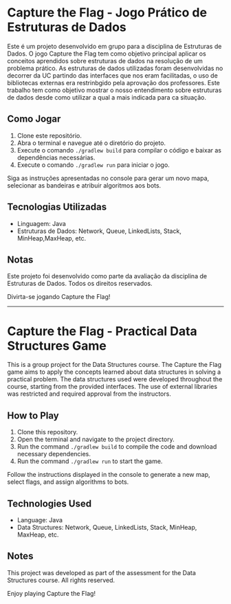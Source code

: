 # Capture the Flag - Jogo Prático de Estruturas de Dados

Este é um projeto desenvolvido em grupo para a disciplina de Estruturas de Dados. O jogo Capture the Flag tem como objetivo principal aplicar os conceitos aprendidos sobre estruturas de dados na resolução de um problema prático.
As estruturas de dados utilizadas foram desenvolvidas no decorrer da UC partindo das interfaces que nos eram facilitadas, o uso de bibliotecas externas era restrinbgido pela aprovação dos professores.
Este trabalho tem como objetivo mostrar o nosso entendimento sobre estruturas de dados desde como utilizar a qual a mais indicada para ca situação.

## Como Jogar

1. Clone este repositório.
2. Abra o terminal e navegue até o diretório do projeto.
3. Execute o comando `./gradlew build` para compilar o código e baixar as dependências necessárias.
4. Execute o comando `./gradlew run` para iniciar o jogo.

Siga as instruções apresentadas no console para gerar um novo mapa, selecionar as bandeiras e atribuir algoritmos aos bots.

## Tecnologias Utilizadas

- Linguagem: Java
- Estruturas de Dados: Network, Queue, LinkedLists, Stack, MinHeap,MaxHeap, etc.

## Notas

Este projeto foi desenvolvido como parte da avaliação da disciplina de Estruturas de Dados. Todos os direitos reservados.

Divirta-se jogando Capture the Flag!

------------------------------------------------------------------------------------------------------------------------------------------------
# Capture the Flag - Practical Data Structures Game

This is a group project for the Data Structures course. The Capture the Flag game aims to apply the concepts learned about data structures in solving a practical problem. The data structures used were developed throughout the course, starting from the provided interfaces. The use of external libraries was restricted and required approval from the instructors.

## How to Play

1. Clone this repository.
2. Open the terminal and navigate to the project directory.
3. Run the command `./gradlew build` to compile the code and download necessary dependencies.
4. Run the command `./gradlew run` to start the game.

Follow the instructions displayed in the console to generate a new map, select flags, and assign algorithms to bots.

## Technologies Used

- Language: Java
- Data Structures: Network, Queue, LinkedLists, Stack, MinHeap, MaxHeap, etc.

## Notes

This project was developed as part of the assessment for the Data Structures course. All rights reserved.

Enjoy playing Capture the Flag!

